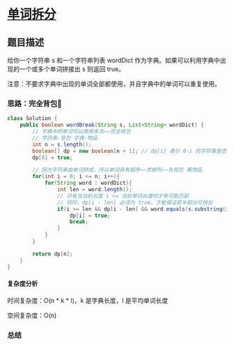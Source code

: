 # [单词拆分](单词拆分"[题目地址](https://leetcode.cn/problems/word-break/description/)")

## 题目描述
给你一个字符串 s 和一个字符串列表 wordDict 作为字典。如果可以利用字典中出现的一个或多个单词拼接出 s 则返回 true。

注意：不要求字典中出现的单词全部都使用，并且字典中的单词可以重复使用。

### 思路：完全背包🌟


```java
class Solution {
    public boolean wordBreak(String s, List<String> wordDict) {
        // 字典中的单词可以使用多次——完全背包 
        // 字符串-背包 字典-物品
        int n = s.length();
        boolean[] dp = new boolean[n + 1]; // dp[i] 表示 0-i 的字符串是否可以被拼出
        dp[0] = true;

        // 因为字符串由单词拼成，所以单词具有顺序——求排列——先背包 再物品
        for(int i = 0; i <= n; i++){
            for(String word : wordDict){
                int len = word.length();
                // 只有当当前长度 i >= 当前单词长度时才有可能匹配
                // 同时，dp[i - len] 必须为 true，才能保证前半部分可拼出
                if(i >= len && dp[i - len] && word.equals(s.substring(i - len, i))){
                    dp[i] = true;
                    break;
                }
            }
        }

        return dp[n];
    }
}
```

#### 复杂度分析
时间复杂度：O(n * k * l)，k 是字典长度，l 是平均单词长度

空间复杂度：O(n)

### 总结
